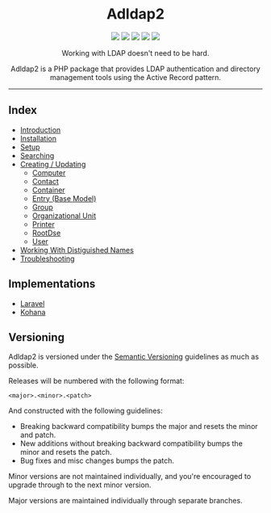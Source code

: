 <h1 align="center">Adldap2</h1>

<p align="center">
<a href="https://travis-ci.org/Adldap2/Adldap2"><img src="https://img.shields.io/travis/Adldap2/Adldap2.svg?style=flat-square"/></a>
<a href="https://scrutinizer-ci.com/g/Adldap2/Adldap2/?branch=master"><img src="https://img.shields.io/scrutinizer/g/adLDAP2/adLDAP2/master.svg?style=flat-square"/></a>
<a href="https://packagist.org/packages/adldap2/adldap2"><img src="https://img.shields.io/packagist/dt/adldap2/adldap2.svg?style=flat-square"/></a>
<a href="https://packagist.org/packages/adldap2/adldap2"><img src="https://img.shields.io/packagist/v/adldap2/adldap2.svg?style=flat-square"/></a>
<a href="https://packagist.org/packages/adldap2/adldap2"><img src="https://img.shields.io/packagist/l/adldap2/adldap2.svg?style=flat-square"/></a>
</p>

<p align="center">
Working with LDAP doesn't need to be hard.
</p>

<p align="center">
Adldap2 is a PHP package that provides LDAP authentication and directory management tools using the Active Record pattern.
</p>

---

## Index

- [Introduction](docs/introduction.md)
- [Installation](docs/installation.md)
- [Setup](docs/setup.md)
- [Searching](docs/searching.md)
- [Creating / Updating](docs/models/model.md)
  - [Computer](docs/models/computer.md)
  - [Contact](docs/models/contact.md)
  - [Container](docs/models/container.md)
  - [Entry (Base Model)](docs/models/entry.md)
  - [Group](docs/models/group.md)
  - [Organizational Unit](docs/models/ou.md)
  - [Printer](docs/models/printer.md)
  - [RootDse](docs/models/root-dse.md)
  - [User](docs/models/user.md)
- [Working With Distiguished Names](docs/distinguished-names.md)
- [Troubleshooting](docs/troubleshooting.md)

## Implementations

- [Laravel](https://github.com/Adldap2/Adldap2-Laravel)
- [Kohana](https://github.com/Adldap2/Adldap2-Kohana)

## Versioning

Adldap2 is versioned under the [Semantic Versioning](http://semver.org/) guidelines as much as possible.

Releases will be numbered with the following format:

`<major>.<minor>.<patch>`

And constructed with the following guidelines:

* Breaking backward compatibility bumps the major and resets the minor and patch.
* New additions without breaking backward compatibility bumps the minor and resets the patch.
* Bug fixes and misc changes bumps the patch.

Minor versions are not maintained individually, and you're encouraged to upgrade through to the next minor version.

Major versions are maintained individually through separate branches.
